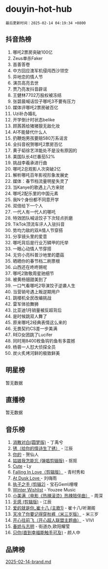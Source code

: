 # douyin-hot-hub

`最后更新时间：2025-02-14 04:19:34 +0800`

## 抖音热榜

1. 哪吒2票房突破100亿
1. Zeus单杀Faker
1. 首善答卷
1. 中方回应澳军机侵闯西沙领空
1. 异地恋的情人节
1. 演员高亮去世
1. 贾乃亮发抖音辟谣
1. 王健林7702万股权被冻结
1. 张碧晨喊话饺子哪吒3不要有压力
1. 媒体评哪吒2票房破百亿
1. Uzi补办婚礼
1. 开学倒计时状态belike
1. 顾茜茜给猪猪狠无敌化妆
1. AI不能替代什么人
1. 扔鞭炮男孩要赔580万系谣言
1. 全抖音祝贺哪吒2票房百亿
1. 黄子韬徐艺洋能处不是没有原因的
1. 美国队长4烂番茄52%
1. 挑战李羲承进行曲
1. 哪吒2总观影人次突破2亿
1. 解析哪吒百年影视形象发展史
1. 媒体：春节档流量明星失灵了
1. 当Kanye的歌遇上八方来财
1. 哪吒2配乐里的中国元素
1. 我N个身份都不同意开学
1. 双倍给下一个人
1. 一代人有一代人的哪吒
1. 特效团队喊话饺子下次轻点折磨
1. TikTok顶流车评人入驻抖音
1. 势均力敌的双A情人节穿搭
1. 分享镜头里的爱意
1. 哪吒背后是行业万鳞甲的托举
1. 一眼心动情人节穿搭
1. 无穷小亮科普沙地里的蘑菇
1. 晒晒你的春节档二刷票根
1. 山西还在咚咚锵呢
1. 哪吒2致敬周星驰细节
1. 被黄杨钿甜美到了
1. 一口气看哪吒2导演饺子逆袭人生
1. 当营销号遇上叛逆期用户
1. 跳楼机全民改编挑战
1. 雷军体验舞狮
1. 比亚迪1月销量被反超背后
1. 是时候跳双人舞了
1. 原来哪吒2经典表情这么来的
1. 无畏契约CS差一步美满
1. RED女团跳了Lucifer
1. 同时用8400枚鱼钩钓鱼有多震撼
1. 杨蓉一人怼大侦探全员
1. 炭火炙烤河鲜的极致鲜美

## 明星榜

暂无数据

## 直播榜

暂无数据

## 音乐榜

1. [消散对白(圆梦版)](https://sf5-hl-cdn-tos.douyinstatic.com/obj/tos-cn-ve-2774/og4jB5I5IizzoZVAAAzWgBMAsMDWoArfwBOiFs) - 丁禹兮
1. [锈（给你的情诗生了锈）](https://sf5-hl-cdn-tos.douyinstatic.com/obj/tos-cn-ve-2774/o8a1PBtVqIYbPEGK6e5A4egedVMdm3fCIz6bbE) - 江辰
1. [你的](https://sf5-hl-cdn-tos.douyinstatic.com/obj/tos-cn-ve-2774/oYuIeKf42jB7sEV6B2upMdpYAgfrQWj0FeRegh) - 贺仙人
1. [姑娘我怎能忘 (弹唱剪辑版)](https://sf5-hl-cdn-tos.douyinstatic.com/obj/tos-cn-ve-2774/okamwrBGEMz6illuEofAsMV4yzF5tVWbBiA5AI) - 抠抠
1. [Cute](https://sf5-hl-cdn-tos.douyinstatic.com/obj/tos-cn-ve-2774/o4IbIzHWKAAB4wsS5qMBRiiAlEBGTpQRNfFvuo) - Ly
1. [Falling In Love（剪辑版）](https://sf5-hl-cdn-tos.douyinstatic.com/obj/tos-cn-ve-2774/o8ajpA8zzgBPahbBIO8AcKGBLJezFCRd1wfP9f) - 青村秀和
1. [ At Dusk  Love ](https://sf5-hl-cdn-tos.douyinstatic.com/obj/tos-cn-ve-2774/o8CrpCf5CaYgI4ZrtQgMQAFEfuGqNnRSDQAPBc) - 刘嗨雨
1. [执子之手 (剪辑2)](https://sf6-cdn-tos.douyinstatic.com/obj/tos-cn-ve-2774/oUoZLQjCc31XzqsBnBQUNgeKtYPBcgbFDwtfcu) - 宝石Gem\哩哩
1. [Winter Wishlist](https://sf5-hl-cdn-tos.douyinstatic.com/obj/tos-cn-ve-2774/oIIgUOeamCFCVAzxN6MFRLIBlLGpUqQxeeHrLE) - Youzee Music
1. [小美满（电影《热辣滚烫》热辣陪伴曲）](https://sf5-hl-cdn-tos.douyinstatic.com/obj/tos-cn-ve-2774/o0GAn2lSgfZIDUgtevCGDQYnFg4CwnrBaxbTZL) - 周深
1. [无感 (剪辑版)](https://sf5-hl-cdn-tos.douyinstatic.com/obj/tos-cn-ve-2774/o0eIsUzJBDlQaQFC5OFlgbMEZC1TFYBftOBn6p) - 江辰
1. [爱的就是你_崔十八 (主歌1)](https://sf5-hl-cdn-tos.douyinstatic.com/obj/tos-cn-ve-2774/oI5BO5DhFZ6UTcNCnZaOCBLtZ7WIMQGfgnXf5E) - 崔十八/听潮阁
1. [天冷了你要记得穿秋裤（米三岁版）](https://sf6-cdn-tos.douyinstatic.com/obj/tos-cn-ve-2774/oQlIwVIDWiZ6BQilAorS7MA0AgCkQDvcZAdm1) - 米三岁
1. [开心往前飞（开心超人联盟主题曲）](https://sf5-hl-cdn-tos.douyinstatic.com/obj/tos-cn-ve-2774/9d8fb7c82cf1421fb93a9fe925275e0a) - VIVI
1. [春娇与志明](https://sf5-hl-cdn-tos.douyinstatic.com/obj/tos-cn-ve-2774/e530d8fceb7044b39707d7f9ff54add1) - 街道办,欧阳耀莹
1. [只你(直到幸福能触手可及)](https://sf5-hl-cdn-tos.douyinstatic.com/obj/tos-cn-ve-2774/o0lBkRDzFTeaVSUz3ZZSCBVtZ5DIMQGfgmEAuE) - 颜人中

## 品牌榜

[2025-02-14-brand.md](2025-02-14-brand.md)
